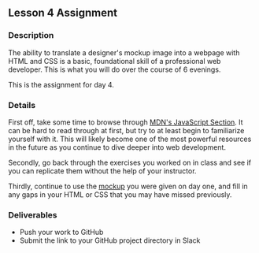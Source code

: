 ## Lesson 4 Assignment

### Description

The ability to translate a designer's mockup image into a webpage with HTML and CSS is a basic, foundational skill of a professional web developer. This is what you will do over the course of 6 evenings.

This is the assignment for day 4.

### Details

First off, take some time to browse through [MDN's JavaScript Section](https://developer.mozilla.org/en-US/docs/Web/JavaScript). It can be hard to read through at first, but try to at least begin to familiarize yourself with it. This will likely become one of the most powerful resources in the future as you continue to dive deeper into web development.

Secondly, go back through the exercises you worked on in class and see if you can replicate them without the help of your instructor.

Thirdly, continue to use the [mockup](./images/day-1-mockup.jpg) you were given on day one, and fill in any gaps in your HTML or CSS that you may have missed previously.

### Deliverables

* Push your work to GitHub
* Submit the link to your GitHub project directory in Slack
